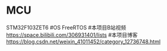 # MCU
STM32F103ZET6
#OS
FreeRTOS
#本项目B站视频
https://space.bilibili.com/306931401/lists
#本项目博客
https://blog.csdn.net/weixin_41011452/category_12736748.html
